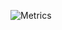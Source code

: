 ![Metrics](https://metrics.lecoq.io/amirulandalib?template=classic&repositories=150&repositories.batch=125&repositories.forks=true&commits.authoring=amirulandalib%40gmailc.om&habits=1&isocalendar=1&languages=1&introduction=1&stars=1&reactions=1&people=1&gists=1&followup=1&lines=1&traffic=1&stargazers=1&achievements=1&activity=1&discussions=1&notable=1&repositories=1&code=1&skyline=1&wakatime=1&stock=1&repositories=150&repositories.batch=125&repositories.forks=true&repositories.affiliations=owner&isocalendar.duration=full-year&languages.limit=20&languages.sections=most-used&languages.colors=github&languages.threshold=0%25&languages.indepth=true&languages.categories=markup%2C%20programming&languages.recent.categories=markup%2C%20programming&languages.recent.load=100&languages.recent.days=20&introduction.title=true&habits.from=100&habits.days=20&habits.facts=true&habits.charts=true&habits.trim=true&stars.limit=50&reactions.limit=200&reactions.limit.issues=100&reactions.days=0&reactions.display=absolute&reactions.details=count&reactions.ignored=github-actions%5Bbot%5D%2C%20dependabot%5Bbot%5D%2C%20dependabot-preview%5Bbot%5D&people.limit=50&people.size=28&people.types=followers%2C%20following&people.identicons=false&people.shuffle=true&followup.sections=repositories&activity.limit=20&activity.load=100&activity.days=20&activity.filter=all&activity.visibility=all&activity.timestamps=true&achievements.threshold=X&achievements.secrets=true&achievements.display=detailed&achievements.limit=0&notable.repositories=true&repositories.featured=xcodershub%2Ftortoolkitx%2C%20xcodershub%2Ftorrentleechx%2C%20XcodersHub%2FGdriveTools&code.lines=20&code.load=100&code.visibility=all&skyline.year=2021&skyline.frames=60&skyline.quality=0.1&skyline.compatibility=false&wakatime.days=7&wakatime.sections=time%2C%20projects%2C%20projects-graphs%2C%20languages%2C%20languages-graphs%2C%20editors%2C%20os&wakatime.limit=25&wakatime.url=https%3A%2F%2Fwakatime.com%2F%40AmirulAndalib&stock.duration=1d&stock.interval=5m&config.timezone=Asia%2FDhaka&config.order=base.header%2C%20base.repositories&config.twemoji=true)
